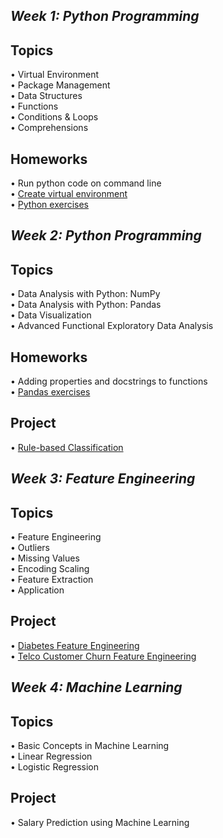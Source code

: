 
## *Week 1: Python Programming*

## **Topics**

• Virtual Environment <br/>
• Package Management <br/>
• Data Structures <br/>
• Functions <br/>
• Conditions & Loops <br/>
• Comprehensions <br/>
## Homeworks
• Run python code on command line <br/>
• [Create virtual environment](https://github.com/emirakdemir/Miuul-Machine-Learning-Bootcamp/blob/main/1-Python%20for%20Data%20Science/VirtualEnvironment.py) <br/>
• [Python exercises](https://github.com/emirakdemir/Miuul-Machine-Learning-Bootcamp/blob/main/1-Python%20for%20Data%20Science/assignment.py)


## *Week 2: Python Programming*

## **Topics**
• Data Analysis with Python: NumPy <br/>
• Data Analysis with Python: Pandas <br/>
• Data Visualization <br/>
• Advanced Functional Exploratory Data Analysis <br/>
## Homeworks
• Adding properties and docstrings to functions<br/>
• [Pandas exercises](https://github.com/emirakdemir/Miuul-Machine-Learning-Bootcamp/blob/main/2-%20Data%20Analysis%20With%20Python/pandasPractices.py)

## Project 
• [Rule-based Classification](https://github.com/emirakdemir/Miuul-Machine-Learning-Bootcamp/blob/main/2-%20Data%20Analysis%20With%20Python/Kural%20Tabanl%C4%B1%20S%C4%B1n%C4%B1fland%C4%B1rma%20ile%20Potansiyel%20M%C3%BC%C5%9Fteri%20Getirisi%20Hesaplama/ktsipmgh.py)


## *Week 3: Feature Engineering*

## **Topics**
• Feature Engineering <br/>
• Outliers <br/>
• Missing Values <br/>
• Encoding Scaling <br/>
• Feature Extraction <br/>
• Application <br/>

## Project
• [Diabetes Feature Engineering](https://github.com/emirakdemir/diabetesAnalysis/blob/main/diabetesAnalysis.ipynb)<br/>
• [Telco Customer Churn Feature Engineering](https://github.com/emirakdemir/Telco-Customer-Churn-Feature-Engineering/blob/main/tccfe.ipynb)


## *Week 4: Machine Learning*

## **Topics**
• Basic Concepts in Machine Learning <br/>
• Linear Regression <br/>
• Logistic Regression <br/>

## Project
• Salary Prediction using Machine Learning
